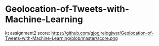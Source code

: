 # Geolocation-of-Tweets-with-Machine-Learning
kt assignment2
score:
https://github.com/gjogjreiogjwer/Geolocation-of-Tweets-with-Machine-Learning/blob/master/score.png
